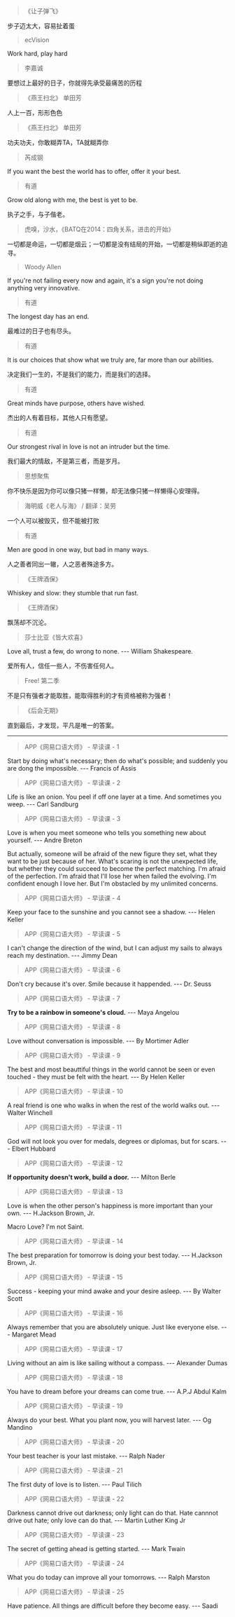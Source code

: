 > 《让子弹飞》

步子迈太大，容易扯着蛋

> ecVision

Work hard, play hard

> 李嘉诚

要想过上最好的日子，你就得先承受最痛苦的历程

> 《燕王扫北》 单田芳

人上一百，形形色色

> 《燕王扫北》 单田芳

功夫功夫，你敢糊弄TA，TA就糊弄你

> 芮成钢

If you want the best the world has to offer, offer it your best.

> 有道

Grow old along with me, the best is yet to be.

执子之手，与子偕老。

> 虎嗅，沙水，《BATQ在2014：四角关系，进击的开始》

一切都是命运，一切都是烟云；一切都是没有结局的开始，一切都是稍纵即逝的追寻。

> Woody Allen

If you're not failing every now and again, it's a sign you're not doing anything very innovative.

> 有道

The longest day has an end.

最难过的日子也有尽头。

> 有道

It is our choices that show what we truly are, far more than our abilities.

决定我们一生的，不是我们的能力，而是我们的选择。

> 有道

Great minds have purpose, others have wished.

杰出的人有着目标，其他人只有愿望。

> 有道

Our strongest rival in love is not an intruder but the time.

我们最大的情敌，不是第三者，而是岁月。

> 思想聚焦

你不快乐是因为你可以像只猪一样懒，却无法像只猪一样懒得心安理得。

> 海明威《老人与海》 / 翻译：吴劳

一个人可以被毁灭，但不能被打败

> 有道

Men are good in one way, but bad in many ways.

人之善者同出一辙，人之恶者殊途多方。

> 《王牌酒保》

Whiskey and slow: they stumble that run fast.

> 《王牌酒保》

飘荡却不沉沦。

> 莎士比亚《皆大欢喜》

Love all, trust a few, do wrong to none. --- William Shakespeare.

爱所有人，信任一些人，不伤害任何人。

> Free! 第二季

不是只有强者才能取胜，能取得胜利的才有资格被称为强者！

> 《后会无期》

直到最后，才发现，平凡是唯一的答案。

------

> APP《网易口语大师》 - 早读课 - 1

Start by doing what's necessary; then do what's possible; and suddenly you are dong the impossible.
--- Francis of Assis

> APP《网易口语大师》 - 早读课 - 2

Life is like an onion. You peel if off one layer at a time. And sometimes you weep.
--- Carl Sandburg

> APP《网易口语大师》 - 早读课 - 3

Love is when you meet someone who tells you something new about yourself.
--- Andre Breton

But actually, someone will be afraid of the new figure they set, what they want to be just because of her. What's scaring is not the unexpected life, but whether they could succeed to become the perfect matching. I'm afraid of the perfection. I'm afraid that I'll lose her when failed the evolving. I'm confident enough I love her. But I'm obstacled by my unlimited concerns. 

> APP《网易口语大师》 - 早读课 - 4

Keep your face to the sunshine and you cannot see a shadow.
--- Helen Keller

> APP《网易口语大师》 - 早读课 - 5

I can't change the direction of the wind, but I can adjust my sails to always reach my destination.
--- Jimmy Dean

> APP《网易口语大师》 - 早读课 - 6

Don't cry because it's over. Smile because it happended.
--- Dr. Seuss

> APP《网易口语大师》 - 早读课 - 7

**Try to be a rainbow in someone's cloud.**
--- Maya Angelou

> APP《网易口语大师》 - 早读课 - 8

Love without conversation is impossible.
--- By Mortimer Adler

> APP《网易口语大师》 - 早读课 - 9

The best and most beauttiful things in the world cannot be seen or even touched - they must be felt with the heart.
--- By Helen Keller

> APP《网易口语大师》 - 早读课 - 10

A real friend is one who walks in when the rest of the world walks out.
--- Walter Winchell

> APP《网易口语大师》 - 早读课 - 11

God will not look you over for medals, degrees or diplomas, but for scars.
--- Elbert Hubbard

> APP《网易口语大师》 - 早读课 - 12

**If opportunity doesn't work, build a door.**
--- Milton Berle

> APP《网易口语大师》 - 早读课 - 13

Love is when the other person's happiness is more important than your own.
--- H.Jackson Brown, Jr.

Macro Love? I'm not Saint.

> APP《网易口语大师》 - 早读课 - 14

The best preparation for tomorrow is doing your best today.
--- H.Jackson Brown, Jr.

> APP《网易口语大师》 - 早读课 - 15

Success - keeping your mind awake and your desire asleep.
--- By Walter Scott

> APP《网易口语大师》 - 早读课 - 16

Always remember that you are absolutely unique. Just like everyone else.
--- Margaret Mead

> APP《网易口语大师》 - 早读课 - 17

Living without an aim is like sailing without a compass.
--- Alexander Dumas

> APP《网易口语大师》 - 早读课 - 18

You have to dream before your dreams can come true.
--- A.P.J Abdul Kalm

> APP《网易口语大师》 - 早读课 - 19

Always do your best. What you plant now, you will harvest later.
--- Og Mandino

> APP《网易口语大师》 - 早读课 - 20

Your best teacher is your last mistake.
--- Ralph Nader

> APP《网易口语大师》 - 早读课 - 21

The first duty of love is to listen.
--- Paul Tilich

> APP《网易口语大师》 - 早读课 - 22

Darkness cannot drive out darkness; only light can do that. Hate cannnot drive out hate; only love can do that.
--- Martin Luther King Jr

> APP《网易口语大师》 - 早读课 - 23

The secret of getting ahead is getting started.
--- Mark Twain

> APP《网易口语大师》 - 早读课 - 24

What you do today can improve all your tomorrows.
--- Ralph Marston

> APP《网易口语大师》 - 早读课 - 25

Have patience. All things are difficult before they become easy.
--- Saadi